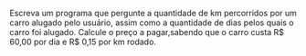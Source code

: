 Escreva um programa que pergunte a quantidade de km percorridos por um carro alugado pelo usuário, assim como a quantidade de dias pelos quais o carro foi alugado.
Calcule o preço a pagar,sabendo que o carro custa R$ 60,00 por dia e R$ 0,15 por km rodado.